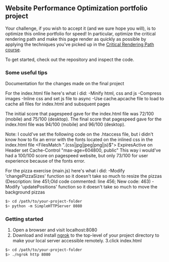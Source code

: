 ## Website Performance Optimization portfolio project

Your challenge, if you wish to accept it (and we sure hope you will), is to optimize this online portfolio for speed! In particular, optimize the critical rendering path and make this page render as quickly as possible by applying the techniques you've picked up in the [Critical Rendering Path course](https://www.udacity.com/course/ud884).

To get started, check out the repository and inspect the code.


### Some useful tips

Documentation for the changes made on the final project

For the index.html file here's what i did: -Minify html, css and js -Compress images -Inline css and set js file to async -Use cache.apcache file to load to cache all files for index.html and subsquent pages

The initial score that pagespeed gave for the index.html file was 72/100 (mobile) and 75/100 (desktop). The final score that pagespeed gave for the index.html file was 94/100 (mobile) and 96/100 (desktop).

Note: I could've set the following code on the .htaccess file, but i didn't know how to fix an error with the fonts located on the inlined css in the index.html file <FilesMatch ".(css|jpg|jpeg|png|js)$"> ExpiresActive on Header set Cache-Control "max-age=604800, public" This way i would've had a 100/100 score on pagespeed website, but only 73/100 for user experience because of the fonts error.

For the pizza exercise (main.js) here's what i did: -Modify 'changePizzaSizes' function so it doesn't take so much to resize the pizzas (Description: line 451;Old code commented: line 456; New code: 463) -Modify 'updatePositions' function so it doesn't take so much to move the background pizzas
  ```bash
  $> cd /path/to/your-project-folder
  $> python -m SimpleHTTPServer 8080
  ```
### Getting started
1. Open a browser and visit localhost:8080
2. Download and install [ngrok](https://ngrok.com/) to the top-level of your project directory to make your local server accessible remotely.
3.click index.html

  ``` bash
  $> cd /path/to/your-project-folder
  $> ./ngrok http 8080
  ```

